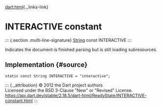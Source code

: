 [dart:html](../../dart-html/dart-html-library){._links-link}

INTERACTIVE constant
====================

::: {.section .multi-line-signature}
[String](../../dart-core/string-class) const INTERACTIVE
:::

Indicates the document is finished parsing but is still loading
subresources.

Implementation {#source}
--------------

``` {.language-dart data-language="dart"}
static const String INTERACTIVE = "interactive";
```

::: {._attribution}
© 2012 the Dart project authors\
Licensed under the BSD 3-Clause \"New\" or \"Revised\" License.\
<https://api.dart.dev/stable/2.18.5/dart-html/ReadyState/INTERACTIVE-constant.html>
:::
